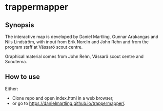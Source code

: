 # trappermapper

## Synopsis

The interactive map is developed by Daniel Martling, Gunnar Arakangas and Nils Lindström, with input from Erik Nordin and John Rehn and from the program staff at Vässarö scout centre.

Graphical material comes from John Rehn, Vässarö scout centre and Scouterna.


## How to use

Either:
- Clone repo and open index.html in a web browser,
- or go to https://danielmartling.github.io/trappermapper/.